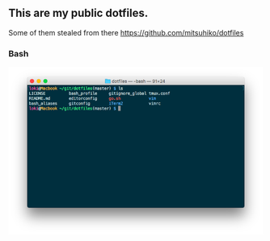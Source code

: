 ## This are my public dotfiles.

Some of them stealed from there https://github.com/mitsuhiko/dotfiles


### Bash

![img](https://raw.githubusercontent.com/gunlinux/dotfiles/master/img/bash.png)

